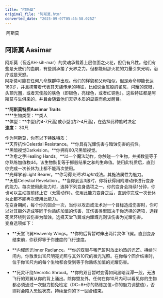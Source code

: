 ```yaml
---
title: "阿斯莫"
original_file: "阿斯莫.htm"
converted_date: "2025-09-07T05:46:58.025Z"
---
```


﻿ 阿斯莫  

## 阿斯莫 Aasimar

阿斯莫（音近AH-sih-mar）的灵魂承载着上层位面之火花，但仍有凡性。他们有些是天使们的血嗣，有些则承接了天界之力，但都能用那火花的力量引来光明，治疗或是天怒。  
阿斯莫可能在任何凡命族群中出现。他们的样貌和父母相似，但是寿命却能长达160岁，并且携带着代表其天族传承的特征，比如说金属般的雀斑，闪耀的双眼，头顶光圈，或者天使般的肤色（即银色，亮绿色，或者红铜色）。这些特征都是阿斯莫与生俱来的，并且会随着他们天界本质的显露而愈发醒目。

****阿斯莫特质Aasimar Traits**  
****生物类型：**类人  
**体型：**中型(约4-7尺高)或小型(约2-4尺高)，在选择此种族时决定  
**速度：** 30尺

作为阿斯莫，你有以下特殊特质：  
**天界抗性Celestial Resistance。**你具有光耀伤害与暗蚀伤害的抗性。  
**黑暗视觉Darkvision。**你拥有60尺黑暗视觉。  
**治愈之手Healing Hands。**以一个魔法动作，你触碰一个生物，并掷数量等于你熟练加值枚d4。该生物恢复等于掷骰结果之和的生命值。使用此特质后，直到你完成一次长休为止都不能再次使用。  
**光辉掌者Light Bearer。**你习得*光亮术Light*戏法。其施法属性为魅力。  
**天启Celestial Revelation 。**当你到达3级时，你将获得用附赠动作进行变身的能力。每次使用此能力时，选择下列变身选项之一。你的变身会持续1分钟，你也可以主动提前终止它（无需动作）。使用此能力变身之后，直到你完成一次长休为止都不能再次使用此能力。  
在变身期间，每个你的回合一次，当你以攻击或法术对一个目标造成伤害时，你可以对其额外造成等同于你熟练加值的伤害，其伤害类型取决于你选择的选项，选择死灵环绕则该伤害为暗蚀，选择天堂飞翼或内耀辉光则该伤害为光耀伤害。  
变身选项如下：

-   **天堂飞翼Heavenly Wings。**你的后背暂时伸出两片灵体飞翼。直到变身结束前，你获得等于你速度的飞行速度。
    
-   **内耀辉光Inner Radiance。**你的双眼与嘴巴暂时放出灼热的光芒。持续时间内，你散发出10尺明亮光照与其外10尺的微光光照。在你每个回合结束时，位于你10尺内的每个生物都会受到等于你熟练加值的光耀伤害。
    
-   **死灵环绕Necrotic Shroud。**你的双目暂时变得如同黑暗深潭一般，无法飞行的双翼从你的背上涌出。除你盟友外，任何在你10尺内可以看见你的生物都必须通过一次魅力豁免检定（DC=8+你的熟练加值+你的魅力调整值），否则将会陷入恐慌状态，持续至你的下一回合结束。
